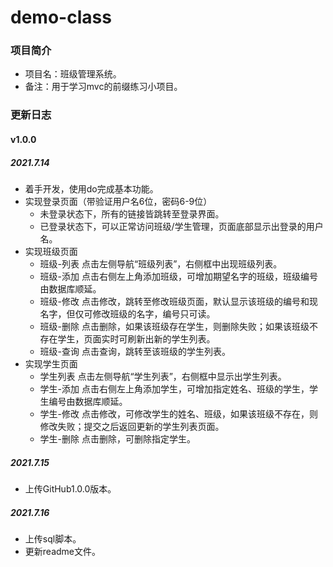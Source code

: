 # demo-class

### 项目简介

- 项目名：班级管理系统。
- 备注：用于学习mvc的前缀练习小项目。

### 更新日志

#### v1.0.0

##### 2021.7.14

- 着手开发，使用do完成基本功能。
- 实现登录页面（带验证用户名6位，密码6-9位）
  - 未登录状态下，所有的链接皆跳转至登录界面。
  - 已登录状态下，可以正常访问班级/学生管理，页面底部显示出登录的用户名。
- 实现班级页面
  - 班级-列表  点击左侧导航“班级列表”，右侧框中出现班级列表。 
  -  班级-添加  点击右侧左上角添加班级，可增加期望名字的班级，班级编号由数据库顺延。  
  - 班级-修改  点击修改，跳转至修改班级页面，默认显示该班级的编号和现名字，但仅可修改班级的名字，编号只可读。  
  - 班级-删除  点击删除，如果该班级存在学生，则删除失败；如果该班级不存在学生，页面实时可刷新出新的学生列表。  
  - 班级-查询  点击查询，跳转至该班级的学生列表。
- 实现学生页面
  - 学生列表  点击左侧导航“学生列表”，右侧框中显示出学生列表。  
  - 学生-添加  点击右侧左上角添加学生，可增加指定姓名、班级的学生，学生编号由数据库顺延。  
  - 学生-修改  点击修改，可修改学生的姓名、班级，如果该班级不存在，则修改失败；提交之后返回更新的学生列表页面。  
  - 学生-删除  点击删除，可删除指定学生。

##### 2021.7.15

- 上传GitHub1.0.0版本。

##### 2021.7.16

- 上传sql脚本。
- 更新readme文件。

